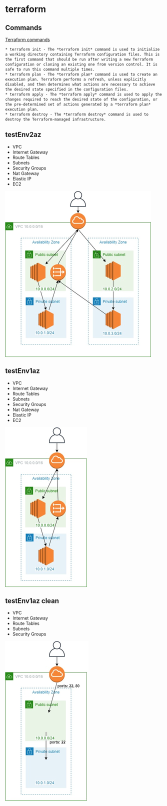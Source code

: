 # terraform

## Commands
[Terraform commands](https://www.terraform.io/docs/cli/commands/index.html)
```
* terraform init - The *terraform init* command is used to initialize a working directory containing Terraform configuration files. This is the first command that should be run after writing a new Terraform configuration or cloning an existing one from version control. It is safe to run this command multiple times.
* terraform plan - The *terraform plan* command is used to create an execution plan. Terraform performs a refresh, unless explicitly disabled, and then determines what actions are necessary to achieve the desired state specified in the configuration files.
* terraform apply - The *terraform apply* command is used to apply the changes required to reach the desired state of the configuration, or the pre-determined set of actions generated by a *terraform plan* execution plan.
* terraform destroy - The *terraform destroy* command is used to destroy the Terraform-managed infrastructure.
```

## testEnv2az
* VPC
* Internet Gateway
* Route Tables
* Subnets
* Security Groups
* Nat Gateway
* Elastic IP
* EC2

![Alt text](./diagrams/TestEnv2az.jpg?raw=true)

## testEnv1az
* VPC
* Internet Gateway
* Route Tables
* Subnets
* Security Groups
* Nat Gateway
* Elastic IP
* EC2

![Alt text](./diagrams/TestEnv1az.jpg?raw=true)

## testEnv1az clean
* VPC
* Internet Gateway
* Route Tables
* Subnets
* Security Groups

![Alt text](./diagrams/TestEnv1az_clean.jpg?raw=true)

